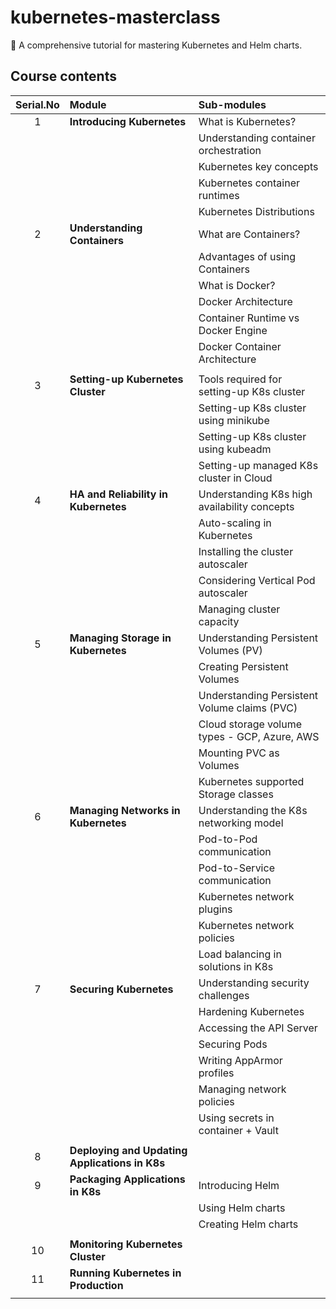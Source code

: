 # kubernetes-masterclass

:whale2: A comprehensive tutorial for mastering Kubernetes and Helm charts.

## Course contents

| Serial.No | Module                                         | Sub-modules                                  |
| :-------: | :--------------------------------------------- | :------------------------------------------- |
|     1     | **Introducing Kubernetes**                     | What is Kubernetes?                          |
|           |                                                | Understanding container orchestration        |
|           |                                                | Kubernetes key concepts                      |
|           |                                                | Kubernetes container runtimes                |
|           |                                                | Kubernetes Distributions                     |
|     2     | **Understanding Containers**                   | What are Containers?                         |
|           |                                                | Advantages of using Containers               |
|           |                                                | What is Docker?                              |
|           |                                                | Docker Architecture                          |
|           |                                                | Container Runtime vs Docker Engine           |
|           |                                                | Docker Container Architecture                |
|           |                                                |                                              |
|     3     | **Setting-up Kubernetes Cluster**              | Tools required for setting-up K8s cluster    |
|           |                                                | Setting-up K8s cluster using minikube        |
|           |                                                | Setting-up K8s cluster using kubeadm         |
|           |                                                | Setting-up managed K8s cluster in Cloud      |
|     4     | **HA and Reliability in Kubernetes**           | Understanding K8s high availability concepts |
|           |                                                | Auto-scaling in Kubernetes                   |
|           |                                                | Installing the cluster autoscaler            |
|           |                                                | Considering Vertical Pod autoscaler          |
|           |                                                | Managing cluster capacity                    |
|     5     | **Managing Storage in Kubernetes**             | Understanding Persistent Volumes (PV)        |
|           |                                                | Creating Persistent Volumes                  |
|           |                                                | Understanding Persistent Volume claims (PVC) |
|           |                                                | Cloud storage volume types - GCP, Azure, AWS |
|           |                                                | Mounting PVC as Volumes                      |
|           |                                                | Kubernetes supported Storage classes         |
|     6     | **Managing Networks in Kubernetes**            | Understanding the K8s networking model       |
|           |                                                | Pod-to-Pod communication                     |
|           |                                                | Pod-to-Service communication                 |
|           |                                                | Kubernetes network plugins                   |
|           |                                                | Kubernetes network policies                  |
|           |                                                | Load balancing in solutions in K8s           |
|     7     | **Securing Kubernetes**                        | Understanding security challenges            |
|           |                                                | Hardening Kubernetes                         |
|           |                                                | Accessing the API Server                     |
|           |                                                | Securing Pods                                |
|           |                                                | Writing AppArmor profiles                    |
|           |                                                | Managing network policies                    |
|           |                                                | Using secrets in container + Vault           |
|           |                                                |                                              |
|     8     | **Deploying and Updating Applications in K8s** |                                              |
|     9     | **Packaging Applications in K8s**              | Introducing Helm                             |
|           |                                                | Using Helm charts                            |
|           |                                                | Creating Helm charts                         |
|           |                                                |                                              |
|    10     | **Monitoring Kubernetes Cluster**              |                                              |
|    11     | **Running Kubernetes in Production**           |                                              |
|           |                                                |                                              |
